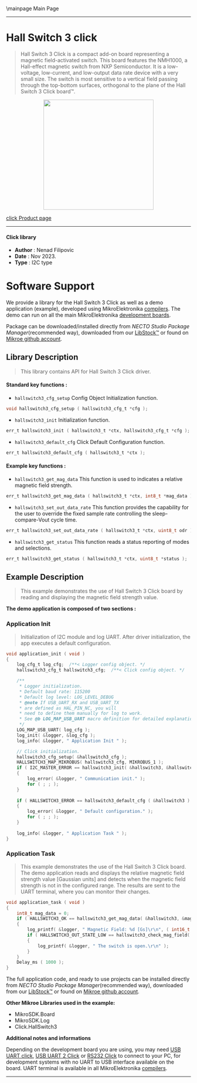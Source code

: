 \mainpage Main Page

---
# Hall Switch 3 click

> Hall Switch 3 Click is a compact add-on board representing a magnetic field-activated switch. This board features the NMH1000, a Hall-effect magnetic switch from NXP Semiconductor. It is a low-voltage, low-current, and low-output data rate device with a very small size. The switch is most sensitive to a vertical field passing through the top-bottom surfaces, orthogonal to the plane of the Hall Switch 3 Click board™.

<p align="center">
  <img src="https://download.mikroe.com/images/click_for_ide/hallswitch3_click.png" height=300px>
</p>

[click Product page](https://www.mikroe.com/hall-switch-3-click)

---


#### Click library

- **Author**        : Nenad Filipovic
- **Date**          : Nov 2023.
- **Type**          : I2C type


# Software Support

We provide a library for the Hall Switch 3 Click
as well as a demo application (example), developed using MikroElektronika
[compilers](https://www.mikroe.com/necto-studio).
The demo can run on all the main MikroElektronika [development boards](https://www.mikroe.com/development-boards).

Package can be downloaded/installed directly from *NECTO Studio Package Manager*(recommended way), downloaded from our [LibStock&trade;](https://libstock.mikroe.com) or found on [Mikroe github account](https://github.com/MikroElektronika/mikrosdk_click_v2/tree/master/clicks).

## Library Description

> This library contains API for Hall Switch 3 Click driver.

#### Standard key functions :

- `hallswitch3_cfg_setup` Config Object Initialization function.
```c
void hallswitch3_cfg_setup ( hallswitch3_cfg_t *cfg );
```

- `hallswitch3_init` Initialization function.
```c
err_t hallswitch3_init ( hallswitch3_t *ctx, hallswitch3_cfg_t *cfg );
```

- `hallswitch3_default_cfg` Click Default Configuration function.
```c
err_t hallswitch3_default_cfg ( hallswitch3_t *ctx );
```

#### Example key functions :

- `hallswitch3_get_mag_data` This function is used to indicates a relative magnetic field strength.
```c
err_t hallswitch3_get_mag_data ( hallswitch3_t *ctx, int8_t *mag_data );
```

- `hallswitch3_set_out_data_rate` This function provides the capability for the user to override the fixed sample rate controlling the sleep-compare-Vout cycle time.
```c
err_t hallswitch3_set_out_data_rate ( hallswitch3_t *ctx, uint8_t odr );
```

- `hallswitch3_get_status` This function reads a status reporting of modes and selections.
```c
err_t hallswitch3_get_status ( hallswitch3_t *ctx, uint8_t *status );
```

## Example Description

> This example demonstrates the use of Hall Switch 3 Click board 
> by reading and displaying the magnetic field strength value.

**The demo application is composed of two sections :**

### Application Init

> Initialization of I2C module and log UART.
> After driver initialization, the app executes a default configuration.

```c
void application_init ( void ) 
{
    log_cfg_t log_cfg;  /**< Logger config object. */
    hallswitch3_cfg_t hallswitch3_cfg;  /**< Click config object. */

    /** 
     * Logger initialization.
     * Default baud rate: 115200
     * Default log level: LOG_LEVEL_DEBUG
     * @note If USB_UART_RX and USB_UART_TX 
     * are defined as HAL_PIN_NC, you will 
     * need to define them manually for log to work. 
     * See @b LOG_MAP_USB_UART macro definition for detailed explanation.
     */
    LOG_MAP_USB_UART( log_cfg );
    log_init( &logger, &log_cfg );
    log_info( &logger, " Application Init " );

    // Click initialization.
    hallswitch3_cfg_setup( &hallswitch3_cfg );
    HALLSWITCH3_MAP_MIKROBUS( hallswitch3_cfg, MIKROBUS_1 );
    if ( I2C_MASTER_ERROR == hallswitch3_init( &hallswitch3, &hallswitch3_cfg ) ) 
    {
        log_error( &logger, " Communication init." );
        for ( ; ; );
    }
    
    if ( HALLSWITCH3_ERROR == hallswitch3_default_cfg ( &hallswitch3 ) )
    {
        log_error( &logger, " Default configuration." );
        for ( ; ; );
    }
    
    log_info( &logger, " Application Task " );
}
```

### Application Task

> This example demonstrates the use of the Hall Switch 3 Click board.
> The demo application reads and displays the relative magnetic field strength value [Gaussian units] 
> and detects when the magnetic field strength is not in the configured range. 
> The results are sent to the UART terminal, where you can monitor their changes.

```c
void application_task ( void ) 
{
    int8_t mag_data = 0;
    if ( HALLSWITCH3_OK == hallswitch3_get_mag_data( &hallswitch3, &mag_data ) )
    {
        log_printf( &logger, " Magnetic Field: %d [Gs]\r\n", ( int16_t ) mag_data );
        if ( HALLSWITCH3_OUT_STATE_LOW == hallswitch3_check_mag_field( &hallswitch3 ) )
        {
            log_printf( &logger, " The switch is open.\r\n" );
        }
    }
    Delay_ms ( 1000 );
}
```

The full application code, and ready to use projects can be installed directly from *NECTO Studio Package Manager*(recommended way), downloaded from our [LibStock&trade;](https://libstock.mikroe.com) or found on [Mikroe github account](https://github.com/MikroElektronika/mikrosdk_click_v2/tree/master/clicks).

**Other Mikroe Libraries used in the example:**

- MikroSDK.Board
- MikroSDK.Log
- Click.HallSwitch3

**Additional notes and informations**

Depending on the development board you are using, you may need
[USB UART click](https://www.mikroe.com/usb-uart-click),
[USB UART 2 Click](https://www.mikroe.com/usb-uart-2-click) or
[RS232 Click](https://www.mikroe.com/rs232-click) to connect to your PC, for
development systems with no UART to USB interface available on the board. UART
terminal is available in all MikroElektronika
[compilers](https://shop.mikroe.com/compilers).

---

